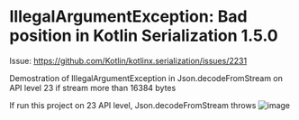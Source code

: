 # IllegalArgumentException: Bad position in Kotlin Serialization 1.5.0

Issue:  https://github.com/Kotlin/kotlinx.serialization/issues/2231

Demostration of IllegalArgumentException in Json.decodeFromStream on API level 23 if stream more than 16384 bytes

If run this project on 23 API level, Json.decodeFromStream throws 
![image](https://user-images.githubusercontent.com/23400995/224897545-6f6e5804-65f3-4b46-a454-08ea20e3edf3.png)
